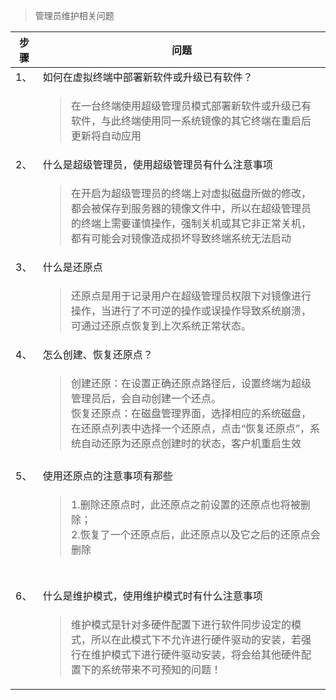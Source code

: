 <blockquote class="success">
	管理员维护相关问题
</blockquote>  
  

|  步骤  | 问题   |
| --- | --- |
|   1、 |如何在虚拟终端中部署新软件或升级已有软件？ |
| |<blockquote class="default">在一台终端使用超级管理员模式部署新软件或升级已有软件，与此终端使用同一系统镜像的其它终端在重启后更新将自动应用 </blockquote>   |
|2、 |什么是超级管理员，使用超级管理员有什么注意事项 |
| |<blockquote class="default">在开启为超级管理员的终端上对虚拟磁盘所做的修改，都会被保存到服务器的镜像文件中，所以在超级管理员的终端上需要谨慎操作，强制关机或其它非正常关机，都有可能会对镜像造成损坏导致终端系统无法启动</blockquote>  |
| 3、| 什么是还原点|
| |<blockquote class="default"> 还原点是用于记录用户在超级管理员权限下对镜像进行操作，当进行了不可逆的操作或误操作导致系统崩溃，可通过还原点恢复到上次系统正常状态。</blockquote>   |
| 4、|怎么创建、恢复还原点？ |
| |<blockquote class="default">创建还原：在设置正确还原点路径后，设置终端为超级管理员后，会自动创建一个还点。<br>恢复还原点：在磁盘管理界面，选择相应的系统磁盘，在还原点列表中选择一个还原点，点击“恢复还原点”，系统自动还原为还原点创建时的状态，客户机重启生效
 </blockquote>   |
|5、 |使用还原点的注意事项有那些 |
| |<blockquote class="danger"> 1.删除还原点时，此还原点之前设置的还原点也将被删除；<br>2.恢复了一个还原点后，此还原点以及它之后的还原点会删除</blockquote>   |
| | |
| |<blockquote class="default"> </blockquote>   |
|6、 |什么是维护模式，使用维护模式时有什么注意事项 |
|  | <blockquote class="info"> 维护模式是针对多硬件配置下进行软件同步设定的模式，所以在此模式下不允许进行硬件驱动的安装，若强行在维护模式下进行硬件驱动安装，将会给其他硬件配置下的系统带来不可预知的问题！</blockquote> |